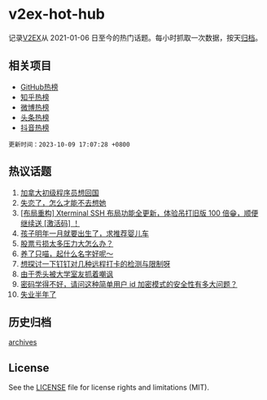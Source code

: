 # v2ex-hot-hub

 记录[V2EX](https://www.v2ex.com/)从 2021-01-06 日至今的热门话题。每小时抓取一次数据，按天[归档](archives)。
 
 ## 相关项目

- [GitHub热榜](https://github.com/lonnyzhang423/github-hot-hub)
- [知乎热榜](https://github.com/lonnyzhang423/zhihu-hot-hub)
- [微博热榜](https://github.com/lonnyzhang423/weibo-hot-hub)
- [头条热榜](https://github.com/lonnyzhang423/toutiao-hot-hub)
- [抖音热榜](https://github.com/lonnyzhang423/douyin-hot-hub)


 `更新时间：2023-10-09 17:07:28 +0800`

## 热议话题

1. [加拿大初级程序员想回国](https://www.v2ex.com/t/980098)
1. [失恋了，怎么才能不去想她](https://www.v2ex.com/t/980114)
1. [[布局重构] Xterminal SSH 布局功能全更新，体验吊打旧版 100 倍😁，顺便继续送 [激活码] ！](https://www.v2ex.com/t/980160)
1. [孩子明年一月就要出生了，求推荐婴儿车](https://www.v2ex.com/t/980075)
1. [股票亏损太多压力大怎么办？](https://www.v2ex.com/t/980243)
1. [养了只喵，起什么名字好呢～](https://www.v2ex.com/t/980013)
1. [想探讨一下钉钉对几种远程打卡的检测与限制呀](https://www.v2ex.com/t/980127)
1. [由于秃头被大学室友抓着嘲讽](https://www.v2ex.com/t/980111)
1. [密码学得不好，请问这种简单用户 id 加密模式的安全性有多大问题？](https://www.v2ex.com/t/980076)
1. [失业半年了](https://www.v2ex.com/t/980089)

## 历史归档

[archives](archives)

## License

See the [LICENSE](LICENSE) file for license rights and limitations (MIT).
